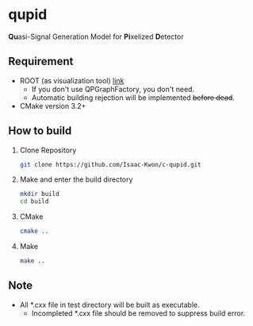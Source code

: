 # qupid

**Qu**asi-Signal Generation Model for **Pi**xelized **D**etector

## Requirement

* ROOT (as visualization tool) [link](https://root.cern)
    * If you don't use QPGraphFactory, you don't need.
    * Automatic building rejection will be implemented ~~before dead~~.
* CMake version 3.2+

## How to build

1. Clone Repository

   ```bash
   git clone https://github.com/Isaac-Kwon/c-qupid.git
   ```

2. Make and enter the build directory

   ```bash
   mkdir build
   cd build
   ```

3. CMake

   ```bash
   cmake ..
   ```

4. Make

   ```bash
   make ..
   ```

## Note

* All *.cxx file in test directory will be built as executable.
  * Incompleted *.cxx file should be removed to suppress build error.
